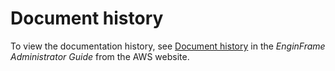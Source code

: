 # Document history<a name="document_history_md"></a>

To view the documentation history, see [Document history](https://docs.aws.amazon.com/enginframe/latest/ag/document_history.html) in the *EnginFrame Administrator Guide* from the AWS website\.
